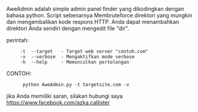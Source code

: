 AweAdmin adalah simple admin panel finder yang dikodingkan dengan bahasa python. 
Script sebenarnya Membruteforce direktori yang mungkin dan mengembalikan kode respons HTTP.
Anda dapat menambahkan direktori Anda sendiri dengan mengedit file "dir".

perintah:

         -t  --target   - Target web server "contoh.com"
         -v  --verbose  - Mengaktifkan mode verbose
         -h  --help     - Memunculkan pertolongan

CONTOH:

          python AweAdmin.py -t targetsite.com -v
			   
jika Anda memiliki saran, silakan hubungi saya 	https://www.facebook.com/azka.callister
